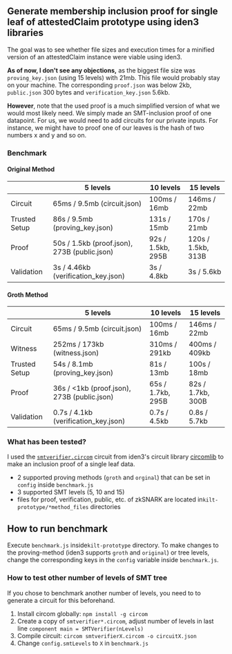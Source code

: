 ## Generate membership inclusion proof for single leaf of attestedClaim prototype using iden3 libraries

The goal was to see whether file sizes and execution times for a minified version of an attestedClaim instance were viable using iden3. 

**As of now, I don't see any objections,** as the biggest file size was `proving_key.json` (using 15 levels) with 21mb. This file would probably stay on your machine. The corresponding `proof.json` was below 2kb, `public.json` 300 bytes and `verification_key.json` 5.6kb.

**However**, note that the used proof is a much simplified version of what we would most likely need. We simply made an SMT-inclusion proof of one datapoint. For us, we would need to add circuits for our private inputs. For instance, we might have to proof one of our leaves is the hash of two numbers x and y and so on.

### Benchmark

#### Original Method

|               | 5 levels                                     | 10 levels         | 15 levels          |
| ------------- | -------------------------------------------- | ----------------- | ------------------ |
| Circuit       | 65ms / 9.5mb (circuit.json)                  | 100ms / 16mb      | 146ms / 22mb       |
| Trusted Setup | 86s / 9.5mb (proving_key.json)               | 131s / 15mb       | 170s / 21mb        |
| Proof         | 50s / 1.5kb (proof.json), 273B (public.json) | 92s / 1.5kb, 295B | 120s / 1.5kb, 313B |
| Validation    | 3s / 4.46kb (verification_key.json)          | 3s / 4.8kb        | 3s / 5.6kb         |

#### Groth Method

|               | 5 levels                                    | 10 levels         | 15 levels         |
| ------------- | ------------------------------------------- | ----------------- | ----------------- |
| Circuit       | 65ms / 9.5mb (circuit.json)                 | 100ms / 16mb      | 146ms / 22mb      |
| Witness       | 252ms / 173kb (witness.json)                | 310ms / 291kb     | 400ms / 409kb     |
| Trusted Setup | 54s / 8.1mb (proving_key.json)              | 81s / 13mb        | 100s / 18mb       |
| Proof         | 36s / <1kb (proof.json), 273B (public.json) | 65s / 1.7kb, 295B | 82s / 1.7kb, 300B |
| Validation    | 0.7s / 4.1kb (verification_key.json)        | 0.7s / 4.5kb      | 0.8s / 5.7kb      |

### What has been tested?

I used the [`smtverifier.circom`](https://github.com/iden3/circomlib/blob/master/circuits/smt/smtverifier.circom) circuit from iden3's circuit library [circomlib](https://github.com/iden3/circomlib) to make an inclusion proof of a single leaf data. 

- 2 supported proving methods (`groth` and `orginal`) that can be set in `config` inside `benchmark.js`
- 3 supported SMT levels (5, 10 and 15)
- files for proof, verification, public, etc. of zkSNARK are located in`kilt-prototype/*method_files` directories

## How to run benchmark

Execute `benchmark.js` inside`kilt-prototype` directory. To make changes to the proving-method (iden3 supports `groth` and `original`) or tree levels, change the corresponding keys in the `config` variable inside `benchmark.js`.

### How to test other number of levels of SMT tree

If you chose to benchmark another number of levels, you need to to generate a circuit for this beforehand. 

1. Install circom globally: `npm install -g circom`
2. Create a copy of `smtverifier*.circom`, adjust number of levels in last line `component main = SMTVerifier(nLevels)`
3. Compile circuit: `circom smtverifierX.circom -o circuitX.json`
4. Change `config.smtLevels` to `X` in `benchmark.js`
